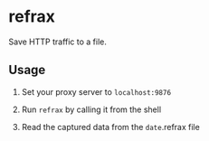 refrax
======
Save HTTP traffic to a file.

Usage
------
1) Set your proxy server to `localhost:9876`

2) Run `refrax` by calling it from the shell

3) Read the captured data from the `date`.refrax file

